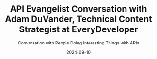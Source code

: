 ---
title: API Evangelist Conversation with Adam DuVander, Technical Content Strategist at EveryDeveloper
description: I brought back my old friend and storytelling mentor Adam DuVander to reminisce about the old days of ProgrammableWeb, exploring the reasons behind its demise, but also what the current realities are for API producers in world where people really don't care about APIs, and more about the business solutions that they deliver.
date: 2024-09-10
youtubeId: MEQ7UtVuXAA
guestName: Adam DuVander
guestRole: Technical Content Strategist
guestCompany: EveryDeveloper
guestIndustry: Marketing
guestImage: /assets/img/people/adam-duvander-headshot.jpeg
bio: I'm a former developer and accidental marketer. I believe the best way to reach more developers is through education, not promotion. After being a technical journalist for Wired and editor of ProgrammableWeb, I brought that perspective to the provider side. I ran developer communications at email API SendGrid and developer marketing for API automation tool Zapier, among others.
obfuscated: false
summary: Helping the business and engineering folks behind APIs do the work to understand what is the point of their API, and tell the story their consumers need to hear.
subtitle: Conversation with People Doing Interesting Things with APIs
audio_file: 87,141,766
audio_length: '15:43'
sound_cloud: https://soundcloud.com/kinlane/api-evangelist-conversation-with-adam-duvander-technical-content-strategist-at-everydeveloper
duration: '0:16:28'
publish_date: "2024-09-10 15:00:00"
url: 
tags:
  - Marketing
  - Developers
  - Content
  - Storytelling
  - ProgrammableWeb
partnerImage: https://api-evangelist.twic.pics/partners/bump-banner-728.png
partnerUrl: https://bit.ly/3MEOGa9
partnerTitle: The API doc platform for Tech Writers & Engineers
conversation:

  - question: Who are you?
    answer: Adam Duvander. I, uh, I long ago worked with you for a brief moment at Programmable Web when I was the editor there of the API directory and, and news source. Uh, and, uh, now I run a company called Every Developer, which works with companies that want to reach a technical audience, have a technical product, need, need someone techy to use it. 

  - question: Did you see I updated my resources and removed ProgrammableWeb?
    answer: Broke my heart. Uh, yeah, the, uh, the, the background there, of course, the, uh, acquired a few different times, but ended up with MuleSoft at Salesforce and had a, had a good life there for a while and just couldn't quite, couldn't quite make it through that, uh, overall company strategy is what it seems like.

  - question: Why do you think ProgrammableWeb couldn't stay alive?
    answer: Uh, so, I mean, there is definitely the, the aspect of maybe, maybe we've moved beyond the directory, uh, sort of stage, right? Like we no longer go to Yahoo and explore the directory of websites. Why would we explore? This huge directory of APIs. So that could be, uh, could be a piece of it, but that, uh, you know, Yahoo didn't go away and, uh, and we still explore websites. So I think there's, there's still that need to understand what the APIs are are still there, and it was a rich database of, uh, of APIs and API history. So yeah. You know, from the outside and as a completely biased person in there and someone who used it as like a second brain to be like, Oh, what was that API that did, uh, you know, shopping, uh, shopping cart stuff for, uh, grocers in the UK. And I would search and I would find the thing that I wrote and what date it was, right? Like, so. For me, it was a useful resource. Still, I understand that not everyone was able to use it that way. But, uh, you know, there's definitely good stuff there. And yeah, being able to trace that things like the, the rise of JSON. I mean, it's almost hard to imagine now that, that there was another data format that was the most popular data format, right?

  - question: We all used the ProgrammableWeb hockey stick chart to guide our journeys?
    answer: You know, I, so used to be every conference I would see it. And, uh, just a couple of months ago, I was at a conference in New York and. Uh, snapped a shot of that chart again and sent it to John Musser, the founder of Programmable Web. I said, it's still alive. It's still out there. 

  - question: What should API producers be investing in to get the story out there?
    answer: Yeah, yeah. And I should say, I agree with you and 10 plus year version ago, version of me agreed with you. Uh, I think John found me from something that I wrote that said, uh, mashups are dead and the web is alive because we [00:05:00] used to talk about combining APIs as mashups, but I mean, now it's just, it's just like the way that we use software. And yeah, I, I'm sure that there's a post on programmable web that said that about APIs too, uh, that, that APIs, we, Need to stop talking about them because really it's what you do with them. That's interesting. And that's where the, that's where the stories come through. And that's, I mean, that's the work, uh, that every developer does with, with clients and the things that, you know, if you see me shouting from the rooftops about things, it's definitely going to be about like, like, why, why does this matter? Right. Like, um, no. No one wants, uh, wants to add another row to a database. Like that's not, uh, that's not actually a job to be done, uh, except maybe by a database administrator. Right. So, uh, yeah, so it's, it's, what's the, what's the point. I mean, really, right. Like if you, uh, how [00:06:00] I ended up where I am is starting from that journalistic standpoint, and that was. The question I had to answer as a journalist, right? What's the point? Uh, why is someone who's reading programmable web going to care about this? But at some point I realized the companies don't necessarily know what the point is. We need to, we need to help them. We need to help them figure out what that point is. And that's, uh, you know, it turns out that, that that's called marketing in the, uh, in the, uh, within a, within an org chart, but, uh, but really, I mean, I think that's the. That's what everyone across the org should care about, right? About what they're building. And definitely in building APIs, you want to want to be able to know, why are you actually doing this? It's not to add that row to a database. 

  - question: Who should the stories API producer tell speak to?
    answer: Yeah. I, I mean, I think that depends on. Who that product is. So a lot of times the products that, that I'm working with, uh, are ones that are dev tools. So that is that audience, but that's like one of my top questions for someone is really drilling into. And sometimes they come to me thinking that, okay, so this is an API. So the audience is. Developers. And I kind of have to say, like, I don't, I don't think that's who this is. And that was really, that really, uh, showed to me at Zapier when, uh, working on the platform. So I was there for a couple of years and like, like tons of APIs and want developers to connect them. Oh, [00:08:00] I seem like the right person in there. And it was, it came through talking to folks who actually wanted to use the platform. So they have an API at a SAS company and they basically want to stop saying no to their users. Like that's actually what, what they want Zapier to accomplish, right? Like, Oh, do you integrate with such and such? Oh, no, we haven't added that yet. We'll add that to the roadmap. Well, they saw integrating as Zapier to be the answer to that. That's not necessarily developers that care about that. That's a product that's support that sales that's biz debt, right? Like anyone who wants, it's a, it's actually a big part of that orange chart that cares about like being able to, uh, being able to say, yes, we. We support that whether that's an integration or, uh, or other [00:09:00] functionality that's, uh, you know, someone wants to be able to build on top of the product, the product you have at some point, if it's integrating APIs, it might need a developer, but, uh, I really look at it as, is it developer focused or is it a developer that enables that feature? And even that is a spectrum with a lot of spots along the way, right? Where, uh, where a dev might not even know until the end that, that this needs to happen, in which case, yeah, like the only story you have to tell to a dev there is you can trust us and, and here's the docs that show you how to do it.

  - question: Is marketing more than just outputting a story?
    answer: Yeah. And I mean, really, if it's at the point of a product that's in the market and you're doing that, you're probably way late if you're just thinking about how it's going to be used, right. And that's, uh, certainly in the API space. I mean, we've worked with API design and development tools here. So, uh, so there, you know, if you're in this space, you know, that's that you have to think about that at the beginning, but that's not, uh, it's not always. Obvious. And some of those things aren't, aren't, uh, aren't necessarily known yet, right? If the, if there's a mandate to create this API to [00:11:00] do this thing, add a row to a database kind of, uh, uh, functional conversation, then there's not that contextual. Why does this matter? And, and who's the user we're helping? Uh, those sort of, it's 

  - question: Should product, sales, and support be getting more involved in API lifecycle?
    answer: Yeah, I, I, I'm not sure that it, that it's necessary, but certainly knowing whatever, whatever someone who's not building software knows about. The software process, the better, right? If [00:12:00] you understand that there are, uh, to achieve the, the goal that you have, there are some pieces of infrastructure that need to be built and connected. That's, uh, that's the, that's the important piece and being able to explain, uh, what you want that stuff to accomplish, uh, is, is really the, uh, the key there. So like, I mean, to your earlier point about, should we even be talking about APIs anymore? Isn't this just software? Like, yeah, maybe. And, uh, and you know, it's, uh, It's how it's built. But I mean, just, uh, just recently I was, uh, was sitting on the couch with my wife and she made something happen in some service. She's not necessarily technical in that way, right? But it was like, oh, log in, approve this access to this thing. And she looks over to me and she says, thanks [00:13:00] APIs. But, uh, but not everyone is, uh, sort of been immersed in, in this. Right. And, uh, so I think in that sense, if there can be, uh, some, uh, institutional knowledge about how, how we make these things happen and what's even available. That's often a big question at larger companies. Right. Um, then that's, then that's good. 

  - question: Who is paying attention to APIs?
    answer: Not if the thing does what, uh, what it wants, right. Or what they want it to do. Right. And so that's, and that's, I mean, that's the, that's the goal. And that's, that's, [00:14:00] uh, you know, that's, that's when the thing that interests me for the longest time. Uh, when I first came to Portland's, there were lots of language specific events. You could go and you could talk about Pearl or PHP. And I said, like, I like those because they helped me do the thing that I want to do. Uh, and that was, uh, I, I created a group that, and it was in the web two sort of timeframe. So. It's like, this is when there were people who were like, Oh, I'm a designer, but I do care about what happens on the back ends. And, you know, and, and kind of getting groups together that care about what you're actually building with it. And that it still feels relevant today, even though all of that tool set has changed, right? Like. We might talk about Ajax that makes the thing happen, but that X, as we already talked about, is probably not XML. [00:15:00] Uh, that's probably JavaScript that's coming back. And, uh, you know, that's just the way apps are built now. There's whole frameworks that handle that communication.
---